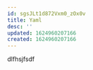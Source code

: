 ```yaml
---
id: sgsJLt1d872Vxm0_zOx0v
title: Yaml
desc: ''
updated: 1624960207166
created: 1624960207166
---
```


dlfhsjfsdf